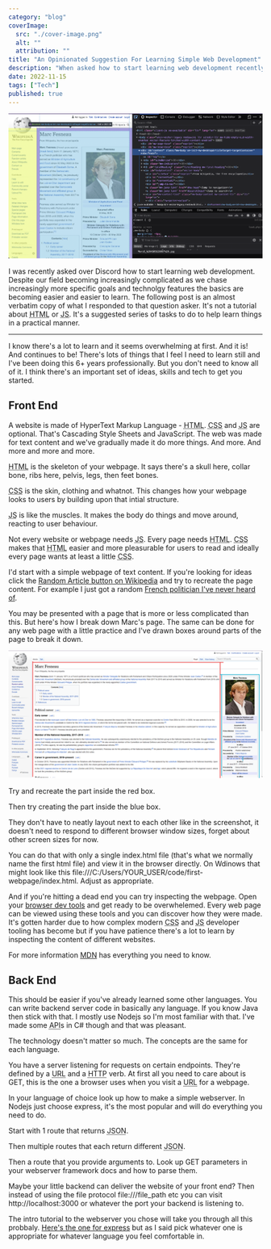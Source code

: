 ```yaml
---
category: "blog"
coverImage:
  src: "./cover-image.png"
  alt: ""
  attribution: ""
title: "An Opinionated Suggestion For Learning Simple Web Development"
description: "When asked how to start learning web development recently here's what I responded."
date: 2022-11-15
tags: ["Tech"]
published: true
---
```


![Image of a webpage being inspected using the browser dev tools. Learn the dev tools! They're so useful.](./cover-image.png "The browser dev tools are my daily bread and butter")

I was recently asked over Discord how to start learning web development. Despite our field becoming increasingly complicated as we chase increasingly more specific goals and technolgy features the basics are becoming easier and easier to learn. The following post is an almost verbatim copy of what I responded to that question asker. It's not a tutorial about <abbr title="HyperText Markup Language">HTML</abbr> or <abbr title="JavaScript">JS</abbr>. It's a suggested series of tasks to do to help learn things in a practical manner.

---

I know there's a lot to learn and it seems overwhelming at first. And it is! And continues to be! There's lots of things that I feel I need to learn still and I've been doing this 6+ years professionally. But you don't need to know all of it. I think there's an important set of ideas, skills and tech to get you started.

## Front End

A website is made of HyperText Markup Language - <abbr title="HyperText Markup Language">HTML</abbr>. <abbr title="Cascading Style Sheets">CSS</abbr> and <abbr title="JavaScript">JS</abbr> are optional. That's Cascading Style Sheets and JavaScript. The web was made for text content and we've gradually made it do more things. And more. And more and more and more.

<abbr title="HyperText Markup Language">HTML</abbr> is the skeleton of your webpage. It says there's a skull here, collar bone, ribs here, pelvis, legs, then feet bones.

<abbr title="Cascading Style Sheets">CSS</abbr> is the skin, clothing and whatnot. This changes how your webpage looks to users by building upon that intial structure.

<abbr title="JavaScript">JS</abbr> is like the muscles. It makes the body do things and move around, reacting to user behaviour.

Not every website or webpage needs <abbr title="JavaScript">JS</abbr>. Every page needs <abbr title="HyperText Markup Language">HTML</abbr>. <abbr title="Cascading Style Sheets">CSS</abbr> makes that <abbr title="HyperText Markup Language">HTML</abbr> easier and more pleasurable for users to read and ideally every page wants at least a little <abbr title="Cascading Style Sheets">CSS</abbr>.

I'd start with a simple webpage of text content. If you're looking for ideas click the <a href="https://en.wikipedia.org/wiki/Special:Random" class="animated-link">Random Article button on Wikipedia</a> and try to recreate the page content. For example I just got a random <a href="https://en.wikipedia.org/wiki/Marc_Fesneau" class="animated-link">French politician I've never heard of</a>.

You may be presented with a page that is more or less complicated than this. But here's how I break down Marc's page. The same can be done for any web page with a little practice and I've drawn boxes around parts of the page to break it down.

![The wikipedia page of French politician Marc Fresneau. It has 2 coloured squares annotating it to select portions of the web page relevant to the following text](./marc-fesneau.png "Marc Fesneau, French politician")

Try and recreate the part inside the red box.

Then try creating the part inside the blue box.

They don't have to neatly layout next to each other like in the screenshot, it doesn't need to respond to different browser window sizes, forget about other screen sizes for now.

You can do that with only a single index.html file (that's what we normally name the first html file) and view it in the browser directly. On Wdinows that might look like this file:///C:/Users/YOUR_USER/code/first-webpage/index.html. Adjust as appropriate.

And if you're hitting a dead end you can try inspecting the webpage. Open your <a href="https://developer.mozilla.org/en-US/docs/Learn/Common_questions/What_are_browser_developer_tools"  class="animated-link">browser dev tools</a> and get ready to be overwhelemed. Every web page can be viewed using these tools and you can discover how they were made. It's gotten harder due to how complex modern <abbr title="Cascading Style Sheets">CSS</abbr> and <abbr title="JavaScript">JS</abbr> developer tooling has become but if you have patience there's a lot to learn by inspecting the content of different websites.

For more information <a href="" class="animated-link">MDN</a> has everything you need to know.

## Back End

This should be easier if you've already learned some other languages. You can write backend server code in basically any language. If you know Java then stick with that. I mostly use Nodejs so I'm most familiar with that. I've made some <abbr title="Application Programming Interface">API</abbr>s in C# though and that was pleasant.

The technology doesn't matter so much. The concepts are the same for each language.

You have a server listening for requests on certain endpoints. They're defined by a <abbr title="Universal Resource Locater">URL</abbr> and a <abbr title="Hypertext Transfer Protocol">HTTP</abbr> verb. At first all you need to care about is GET, this is the one a browser uses when you visit a <abbr title="Universal Resource Locater">URL</abbr> for a webpage.

In your language of choice look up how to make a simple webserver. In Nodejs just choose express, it's the most popular and will do everything you need to do.

Start with 1 route that returns <abbr title="JavaScript Object Notation">JSON</abbr>.

Then multiple routes that each return different <abbr title="JavaScript Object Notation">JSON</abbr>.

Then a route that you provide arguments to. Look up GET parameters in your webserver framework docs and how to parse them.

Maybe your little backend can deliver the website of your front end? Then instead of using the file protocol file:///file_path etc you can visit http://localhost:3000 or whatever the port your backend is listening to.

The intro tutorial to the webserver you chose will take you through all this probbaly. <a href="http://expressjs.com/en/starter/installing.html" class="animated-link">Here's the one for express</a> but as I said pick whatever one is appropriate for whatever language you feel comfortable in.
